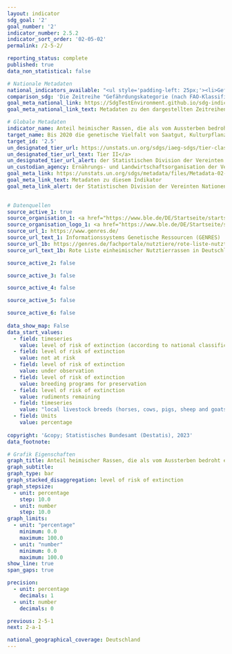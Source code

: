 ```yaml
---
layout: indicator    
sdg_goal: '2'    
goal_number: '2'    
indicator_number: 2.5.2    
indicator_sort_order: '02-05-02'    
permalink: /2-5-2/    

reporting_status: complete    
published: true    
data_non_statistical: false    

# Nationale Metadaten    
national_indicators_available: "<ul style='padding-left: 25px;'><li>Gefährdungskategorie (nach FAO-Klassifikation)</li> <li> Gefährdungskategorie (nach nationaler Klassifikation)</li> <li> Einheimische Nutztierrassen (Pferde, Rinder, Schweine, Schafe und Ziegen)</li></ul>"    
comparison_sdg: 'Die Zeitreihe "Gefährdungskategorie (nach FAO-Klassifikation)" entspricht den globalen Metadaten. Die Zeitreihen "Gefährdungskategorie (nach nationaler Klassifikation)" und "Einheimische Nutztierrassen (Pferde, Rinder, Schweine, Schafe und Ziegen)" bieten zusätzliche Informationen.'    
goal_meta_national_link: https://SdgTestEnvironment.github.io/sdg-indicators/public/Meta/2.5.2.pdf
goal_meta_national_link_text: Metadaten zu den dargestellten Zeitreihen    

# Globale Metadaten    
indicator_name: Anteil heimischer Rassen, die als vom Aussterben bedroht eingestuft sind    
target_name: Bis 2020 die genetische Vielfalt von Saatgut, Kulturpflanzen sowie Nutz- und Haustieren und ihren wildlebenden Artverwandten bewahren, unter anderem durch gut verwaltete und diversifizierte Saatgut- und Pflanzenbanken auf nationaler, regionaler und internationaler Ebene, und den Zugang zu den Vorteilen aus der Nutzung der genetischen Ressourcen und des damit verbundenen traditionellen Wissens sowie die ausgewogene und gerechte Aufteilung dieser Vorteile fördern, wie auf internationaler Ebene vereinbart    
target_id: '2.5'    
un_designated_tier_url: https://unstats.un.org/sdgs/iaeg-sdgs/tier-classification/'    
un_designated_tier_url_text: Tier II</a>    
un_designated_tier_url_alert: der Statistischen Division der Vereinten Nationen    
un_custodian_agency: Ernährungs- und Landwirtschaftsorganisation der Vereinten Nationen (FAO)    
goal_meta_link: https://unstats.un.org/sdgs/metadata/files/Metadata-02-05-02.pdf    
goal_meta_link_text: Metadaten zu diesem Indikator    
goal_meta_link_alert: der Statistischen Division der Vereinten Nationen    
    

# Datenquellen
source_active_1: true
source_organisation_1: <a href="https://www.ble.de/DE/Startseite/startseite_node.html" target="_blank"> Bundesanstalt für Landwirtschaft und Ernährung (BLE) </a>
source_organisation_logo_1: <a href="https://www.ble.de/DE/Startseite/startseite_node.html" target="_blank"><img src="https://g205sdgs.github.io/sdg-indicators/public/OrgImgDe/ble.png" alt="Logo ble" style="height:60px; width:148px"/></a>
source_url_1: https://www.genres.de/
source_url_text_1: Informationssystems Genetische Ressourcen (GENRES)
source_url_1b: https://genres.de/fachportale/nutztiere/rote-liste-nutztierrassen/
source_url_text_1b: Rote Liste einheimischer Nutztierrassen in Deutschland

source_active_2: false

source_active_3: false

source_active_4: false

source_active_5: false

source_active_6: false
    
data_show_map: False    
data_start_values: 
  - field: timeseries
    value: level of risk of extinction (according to national classification)
  - field: level of risk of extinction
    value: not at risk
  - field: level of risk of extinction
    value: under observation
  - field: level of risk of extinction
    value: breeding programs for preservation
  - field: level of risk of extinction
    value: rudiments remaining
  - field: timeseries
    value: "local livestock breeds (horses, cows, pigs, sheep and goats)"
  - field: Units
    value: percentage    
    
copyright: '&copy; Statistisches Bundesamt (Destatis), 2023'    
data_footnote:     

# Grafik Eigenschaften    
graph_title: Anteil heimischer Rassen, die als vom Aussterben bedroht eingestuft sind
graph_subtitle:     
graph_type: bar
graph_stacked_disaggregation: level of risk of extinction
graph_stepsize: 
  - unit: percentage
    step: 10.0
  - unit: number
    step: 10.0    
graph_limits:
  - unit: "percentage"
    minimum: 0.0
    maximum: 100.0
  - unit: "number"
    minimum: 0.0
    maximum: 100.0
show_line: true
span_gaps: true

precision:
  - unit: percentage
    decimals: 1
  - unit: number
    decimals: 0    

previous: 2-5-1    
next: 2-a-1    

national_geographical_coverage: Deutschland    
---
```


<span></span>
